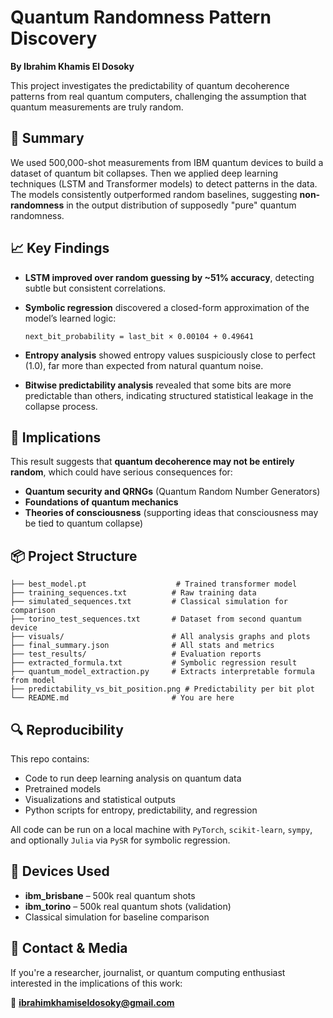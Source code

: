 
# Quantum Randomness Pattern Discovery

**By Ibrahim Khamis El Dosoky**

This project investigates the predictability of quantum decoherence patterns from real quantum computers, challenging the assumption that quantum measurements are truly random.

## 🔬 Summary

We used 500,000-shot measurements from IBM quantum devices to build a dataset of quantum bit collapses. Then we applied deep learning techniques (LSTM and Transformer models) to detect patterns in the data. The models consistently outperformed random baselines, suggesting **non-randomness** in the output distribution of supposedly "pure" quantum randomness.

## 📈 Key Findings

* **LSTM improved over random guessing by \~51% accuracy**, detecting subtle but consistent correlations.

* **Symbolic regression** discovered a closed-form approximation of the model’s learned logic:

  ```
  next_bit_probability = last_bit × 0.00104 + 0.49641
  ```

* **Entropy analysis** showed entropy values suspiciously close to perfect (1.0), far more than expected from natural quantum noise.

* **Bitwise predictability analysis** revealed that some bits are more predictable than others, indicating structured statistical leakage in the collapse process.

## 🧠 Implications

This result suggests that **quantum decoherence may not be entirely random**, which could have serious consequences for:

* **Quantum security and QRNGs** (Quantum Random Number Generators)
* **Foundations of quantum mechanics**
* **Theories of consciousness** (supporting ideas that consciousness may be tied to quantum collapse)

## 📦 Project Structure

```
├── best_model.pt                    # Trained transformer model
├── training_sequences.txt          # Raw training data
├── simulated_sequences.txt         # Classical simulation for comparison
├── torino_test_sequences.txt       # Dataset from second quantum device
├── visuals/                        # All analysis graphs and plots
├── final_summary.json              # All stats and metrics
├── test_results/                   # Evaluation reports
├── extracted_formula.txt           # Symbolic regression result
├── quantum_model_extraction.py     # Extracts interpretable formula from model
├── predictability_vs_bit_position.png # Predictability per bit plot
└── README.md                       # You are here
```

## 🔍 Reproducibility

This repo contains:

* Code to run deep learning analysis on quantum data
* Pretrained models
* Visualizations and statistical outputs
* Python scripts for entropy, predictability, and regression

All code can be run on a local machine with `PyTorch`, `scikit-learn`, `sympy`, and optionally `Julia` via `PySR` for symbolic regression.

## 🧪 Devices Used

* **ibm\_brisbane** – 500k real quantum shots
* **ibm\_torino** – 500k real quantum shots (validation)
* Classical simulation for baseline comparison

## 📢 Contact & Media

If you're a researcher, journalist, or quantum computing enthusiast interested in the implications of this work:

📧 **[ibrahimkhamiseldosoky@gmail.com](mailto:ibrahimkhamiseldosoky@gmail.com)**

